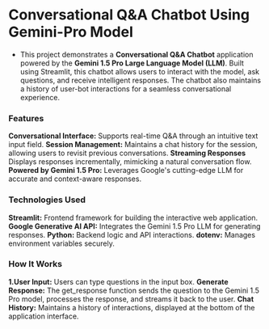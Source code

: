 # Conversational Q&A Chatbot Using Gemini-Pro Model
- This project demonstrates a **Conversational Q&A Chatbot** application powered by the **Gemini 1.5 Pro Large Language Model (LLM)**. Built using Streamlit, this chatbot allows users to interact with the model, ask questions, and receive intelligent responses. The chatbot also maintains a history of user-bot interactions for a seamless conversational experience.

### Features
**Conversational Interface:** Supports real-time Q&A through an intuitive text input field.
**Session Management:** Maintains a chat history for the session, allowing users to revisit previous conversations.
**Streaming Responses** Displays responses incrementally, mimicking a natural conversation flow.
**Powered by Gemini 1.5 Pro:** Leverages Google's cutting-edge LLM for accurate and context-aware responses.

### Technologies Used
**Streamlit:** Frontend framework for building the interactive web application.
**Google Generative AI API:** Integrates the Gemini 1.5 Pro LLM for generating responses.
**Python:** Backend logic and API interactions.
**dotenv:** Manages environment variables securely.

### How It Works
**1.User Input:** Users can type questions in the input box.
**Generate Response:** The get_response function sends the question to the Gemini 1.5 Pro model, processes the response, and streams it back to the user.
**Chat History:** Maintains a history of interactions, displayed at the bottom of the application interface.
